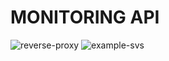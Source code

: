 # MONITORING API

![reverse-proxy](http://localhost:6767/api/v1/health/reverse-proxy)
![example-svs](http://localhost:6767/api/v1/health/example-svc)